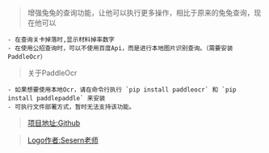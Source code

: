 > 增强兔兔的查询功能，让他可以执行更多操作，相比于原来的兔兔查询，现在他可以

    - 在查询关卡掉落时,显示材料掉率数字
    - 在使用公招查询时，可以不使用百度Api，而是进行本地图片识别查询。（需要安装PaddleOcr）

> 关于PaddleOcr

    - 如果想要使用本地Ocr，请在命令行执行 `pip install paddleocr` 和 `pip install paddlepaddle` 来安装
    - 可执行文件部署方式，暂时无法支持该功能。
    
> [项目地址:Github](https://github.com/hsyhhssyy/amiyabot-arknights-hsyhhssyy-enhanced/)

> [Logo作者:Sesern老师](https://space.bilibili.com/305550122)


